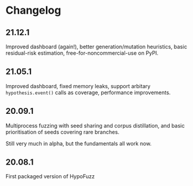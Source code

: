 # Changelog

## 21.12.1
Improved dashboard (again!), better generation/mutation heuristics,
basic residual-risk estimation, free-for-noncommercial-use on PyPI.

## 21.05.1
Improved dashboard, fixed memory leaks, support arbitary `hypothesis.event()`
calls as coverage, performance improvements.

## 20.09.1
Multiprocess fuzzing with seed sharing and corpus distillation,
and basic prioritisation of seeds covering rare branches.

Still very much in alpha, but the fundamentals all work now.

## 20.08.1
First packaged version of HypoFuzz
